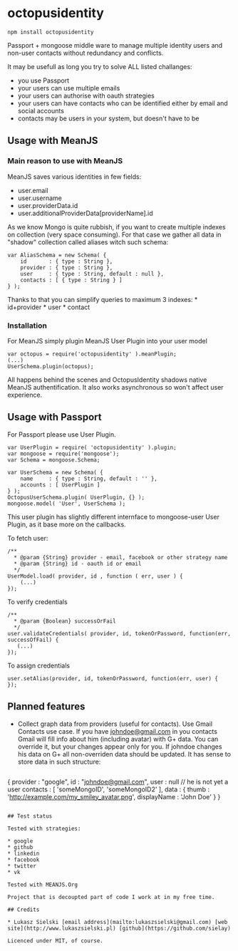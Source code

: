 octopusidentity
===============

```
npm install octopusidentity
```

Passport + mongoose middle ware to manage multiple identity users and non-user contacts without redundancy and conflicts.

It may be usefull as long you try to solve ALL listed challanges:

* you use Passport
* your users can use multiple emails
* your users can authorise with oauth strategies
* your users can have contacts who can be identified either by email and social accounts
* contacts may be users in your system, but doesn't have to be

## Usage with MeanJS

### Main reason to use with MeanJS

MeanJS saves various identities in few fields:
 * user.email
 * user.username
 * user.providerData.id
 * user.additionalProviderData[providerName].id
 
As we know Mongo is quite rubbish, if you want to create multiple indexes on collection (very space consuming). For that case we gather all data in "shadow" collection called aliases witch such schema:

```
var AliasSchema = new Schema( {
    id       : { type : String },
    provider : { type : String },
    user     : { type : String, default : null },
    contacts : [ { type : String } ]
} );
```

Thanks to that you can simplify queries to maximum 3 indexes:
	* id+provider
	* user
	* contact

### Installation

For MeanJS simply plugin MeanJS User Plugin into your user model

```
var octopus = require('octopusidentity' ).meanPlugin;
(...)
UserSchema.plugin(octopus);
```

All happens behind the scenes and OctopusIdentity shadows native MeanJS authentification. It also works asynchronous so won't affect user experience.

## Usage with Passport

For Passport please use User Plugin.

```
var UserPlugin = require( 'octopusidentity' ).plugin;
var mongoose = require('mongoose');
var Schema = mongoose.Schema;

var UserSchema = new Schema( {
    name     : { type : String, default : '' },
    accounts : [ UserPlugin ]
} );
OctopusUserSchema.plugin( UserPlugin, {} );
mongoose.model( 'User', UserSchema );
```

This user plugin has slightly different internface to mongoose-user User Plugin, as it base more on the callbacks.

To fetch user:

```
/**
  * @param {String} provider - email, facebook or other strategy name
  * @param {String} id - oauth id or email
  */
UserModel.load( provider, id , function ( err, user ) {
	(...)
});
```

To verify credentials

```
/**
  * @param {Boolean} successOrFail
  */
user.validateCredentials( provider, id, tokenOrPassword, function(err, successOfFail) {
   (...)
});
```

To assign credentials


```
user.setAlias(provider, id, tokenOrPassword, function(err, user) {
});
```

## Planned features

 * Collect graph data from providers (useful for contacts). Use Gmail Contacts use case. If you have johndoe@gmail.com in you contacts Gmail will fill info about him (including avatar) with G+ data. You can override it, but your changes appear only for you. If johndoe changes his data on G+ all non-overriden data should be updated. It has sense to store data in such structure:
 
	```
{
    provider : "google",
	id : "johndoe@gmail.com",
	user : null // he is not yet a user
	contacts : [ 'someMongoID', 'someMongoID2' ],
	data : {
		thumb : 'http://example.com/my_smiley_avatar.png',
		displayName : 'John Doe'
	}
}
```

## Test status

Tested with strategies:

* google
* github
* linkedin
* facebook
* twitter
* vk

Tested with MEANJS.Org

Project that is decoupted part of code I work at in my free time.

## Credits

* Lukasz Sielski [email address](mailto:lukaszsielski@gmail.com) [web site](http://www.lukaszsielski.pl) [github](https://github.com/sielay)

Licenced under MIT, of course.